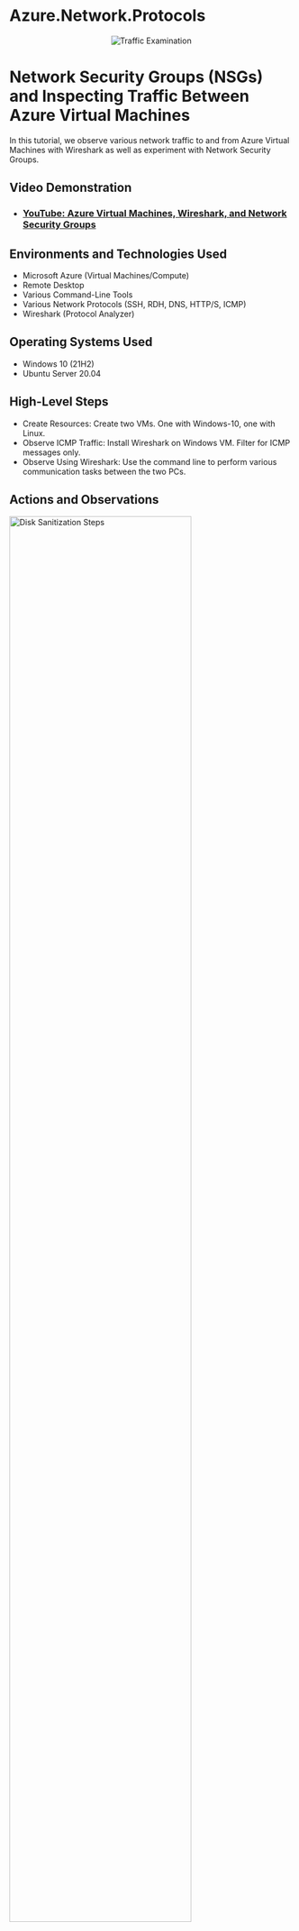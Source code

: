 # Azure.Network.Protocols
<p align="center">
<img src="https://i.imgur.com/Ua7udoS.png" alt="Traffic Examination"/> 
</p>

<h1>Network Security Groups (NSGs) and Inspecting Traffic Between Azure Virtual Machines</h1>
In this tutorial, we observe various network traffic to and from Azure Virtual Machines with Wireshark as well as experiment with Network Security Groups. <br />


<h2>Video Demonstration</h2>

- ### [YouTube: Azure Virtual Machines, Wireshark, and Network Security Groups](https://www.youtube.com)

<h2>Environments and Technologies Used</h2>

- Microsoft Azure (Virtual Machines/Compute)
- Remote Desktop
- Various Command-Line Tools
- Various Network Protocols (SSH, RDH, DNS, HTTP/S, ICMP)
- Wireshark (Protocol Analyzer)

<h2>Operating Systems Used </h2>

- Windows 10 (21H2)
- Ubuntu Server 20.04

<h2>High-Level Steps</h2>

- Create Resources: Create two VMs.  One with Windows-10, one with Linux.  
- Observe ICMP Traffic:  Install Wireshark on Windows VM.  Filter for ICMP messages only.
- Observe Using Wireshark:  Use the command line to perform various communication tasks between the two PCs.

<h2>Actions and Observations</h2>

<p>
<img src="https://i.imgur.com/JxPwNaD.png" height="80%" width="80%" alt="Disk Sanitization Steps"/>
</p>
<p>
Resourse group: Pandora with two VMs (Win-10 and Linux).
</p>
<br />

<p>
<img src="https://i.imgur.com/fSfT6Vi.png" height="80%" width="80%" alt="Disk Sanitization Steps"/>
</p>
<p>
Win-10 spamming everything.
</p>
<br />

<p>
<img src="https://i.imgur.com/49ZPSqp.png" height="80%" width="80%" alt="Disk Sanitization Steps"/>
</p>
Filtering only for icmp traffic using Wireshark.
</p>
<br />

<p>
<img src="https://i.imgur.com/SXFYoHd.png" height="80%" width="80%" alt="Disk Sanitization Steps"/>
</p>
<p>
Using perpetual ping on CMD line.
</p>
<br />

<p>
<img src="https://i.imgur.com/cWxx0Ay.png" height="80%" width="80%" alt="Disk Sanitization Steps"/>
</p>
<p>
Creating new security rule on Azure to stop pings.
</p>
<br />

<p>
<img src="https://i.imgur.com/mpS3k5l.png" height="80%" width="80%" alt="Disk Sanitization Steps"/>
</p>
<p>
Pings have now stopped.
</p>
<br />

<p>
<img src="https://i.imgur.com/3g7bmJ1.png" height="80%" width="80%" alt="Disk Sanitization Steps"/>
</p>
<p>
Logged into Linux VM through CMD.  Using SSH to establish a connection.
</p>
<br />

<p>
<img src="https://i.imgur.com/z10bsDp.png" height="80%" width="80%" alt="Disk Sanitization Steps"/>
</p>
<p>
Now back monitoring dhcp traffic on Wireshark.
</p>
<br />


<p>
<img src="https://i.imgur.com/6cC2aOl.png" height="80%" width="80%" alt="Disk Sanitization Steps"/>
</p>
<p>
Shows dns results for Microsoft website and traffic on Wireshark.
</p>
<br />

<p>
<img src="https://i.imgur.com/oaU9ix0.png" height="80%" width="80%" alt="Disk Sanitization Steps"/>
</p>
<p>
Final picture shows rdp using tcp port on Wireshark.
</p>
